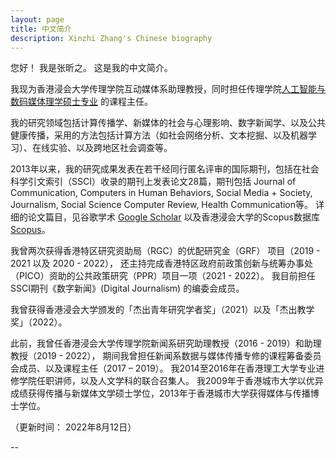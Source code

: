 ```yaml
---
layout: page
title: 中文简介
description: Xinzhi Zhang's Chinese biography 
---
```



您好！ 我是张昕之。 这是我的中文简介。 

我现为香港浸会大学传理学院互动媒体系助理教授，同时担任传理学院[人工智能与数码媒体理学硕士专业](https://gs.hkbu.edu.hk/programmes/master-of-science-msc-in-ai-and-digital-media) 的课程主任。 

我的研究领域包括计算传播学、新媒体的社会与心理影响、数字新闻学、以及公共健康传播，采用的方法包括计算方法（如社会网络分析、文本挖掘、以及机器学习）、在线实验、以及跨地区社会调查等。 

2013年以来，我的研究成果发表在若干经同行匿名评审的国际期刊，包括在社会科学引文索引（SSCI）收录的期刊上发表论文28篇，期刊包括 Journal of Communication, Computers in Human Behaviors, Social Media + Society, Journalism, Social Science Computer Review, Health Communication等。 详细的论文篇目，见谷歌学术 [Google Scholar](https://scholar.google.com.hk/citations?user=iOFeIDIAAAAJ&hl=en) 以及香港浸会大学的Scopus数据库 [Scopus](https://scholars.hkbu.edu.hk/en/persons/xinzhi-zhang-11)。 

我曾两次获得香港特区研究资助局（RGC）的优配研究金（GRF） 项目（2019 - 2021 以及 2020 - 2022）， 还主持完成香港特区政府前政策创新与统筹办事处（PICO）资助的公共政策研究（PPR）项目一项（2021 - 2022）。 我目前担任SSCI期刊《数字新闻》(Digital Journalism) 的编委会成员。

我曾获得香港浸会大学颁发的「杰出青年研究学者奖」（2021）以及「杰出教学奖」（2022）。 

此前，我曾任香港浸会大学传理学院新闻系研究助理教授（2016 - 2019）和助理教授（2019 - 2022）， 期间我曾担任新闻系数据与媒体传播专修的课程筹备委员会成员、以及课程主任（2017 – 2019）。 我2014至2016年在香港理工大学专业进修学院任职讲师，以及人文学科的联合召集人。 我2009年于香港城市大学以优异成绩获得传播与新媒体文学硕士学位，2013年于香港城市大学获得媒体与传播博士学位。  


（更新时间： 2022年8月12日） 


--
